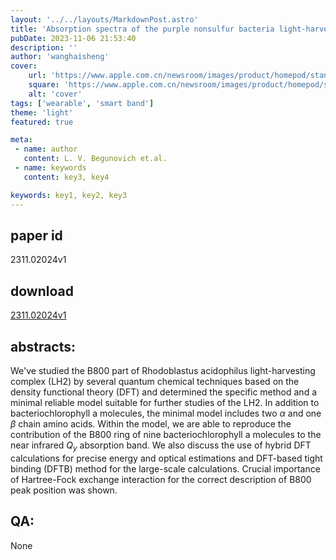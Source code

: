 ```yaml
---
layout: '../../layouts/MarkdownPost.astro'
title: 'Absorption spectra of the purple nonsulfur bacteria light-harvesting complex: a DFT study of the B800 part'
pubDate: 2023-11-06 21:53:40
description: ''
author: 'wanghaisheng'
cover:
    url: 'https://www.apple.com.cn/newsroom/images/product/homepod/standard/Apple-HomePod-hero-230118_big.jpg.large_2x.jpg'
    square: 'https://www.apple.com.cn/newsroom/images/product/homepod/standard/Apple-HomePod-hero-230118_big.jpg.large_2x.jpg'
    alt: 'cover'
tags: ['wearable', 'smart band'] 
theme: 'light'
featured: true

meta:
 - name: author
   content: L. V. Begunovich et.al.
 - name: keywords
   content: key3, key4

keywords: key1, key2, key3
---
```


## paper id
2311.02024v1
## download
[2311.02024v1](http://arxiv.org/abs/2311.02024v1)
## abstracts:
We've studied the B800 part of Rhodoblastus acidophilus light-harvesting complex (LH2) by several quantum chemical techniques based on the density functional theory (DFT) and determined the specific method and a minimal reliable model suitable for further studies of the LH2. In addition to bacteriochlorophyll a molecules, the minimal model includes two $\alpha$ and one $\beta$ chain amino acids. Within the model, we are able to reproduce the contribution of the B800 ring of nine bacteriochlorophyll a molecules to the near infrared $Q_y$ absorption band. We also discuss the use of hybrid DFT calculations for precise energy and optical estimations and DFT-based tight binding (DFTB) method for the large-scale calculations. Crucial importance of Hartree-Fock exchange interaction for the correct description of B800 peak position was shown.
## QA:
None
